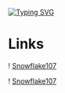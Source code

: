 [![Typing SVG](https://readme-typing-svg.herokuapp.com?font=Times+New+Roman&color=%2386A4F7&lines=Hello+i'am+munz;Welcome+to+my+github;%5C%2F%5C%2F%3D%3D%3D%3D%3DD+Crooot+sangek+%3AV;Canda+anjg)](https://git.io/typing-svg)

# Links

! [Snowflake107](https://github-readme-stats.vercel.app/api?username=Munz1211&show_icons=true&theme=tokyonight&hide=["issues"])

! [Snowflake107](https://github-readme-stats.vercel.app/api/top-langs?username=Munz1211&show_icons=true&theme=tokyonight&layout=compact)
